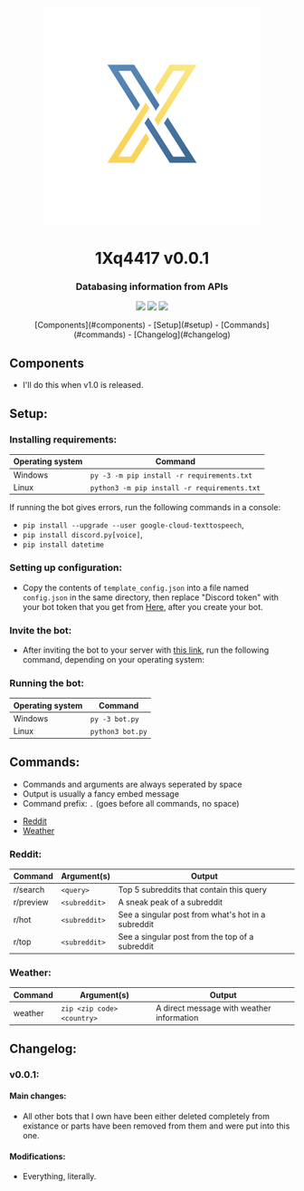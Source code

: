<p align="center">
    <img src="repository/images/icon.png"/>
</p>
<h1 align="center">1Xq4417 v0.0.1</h1>
<h3 align="center">Databasing information from APIs</h3>
<p align="center">
    <img src="https://img.shields.io/apm/l/vim-mode.svg"/>
    <img src="https://img.shields.io/badge/python-3.7.4-green.svg">
    <img src="https://img.shields.io/badge/discord-Xithrius%231318-green.svg">
</p>

<p align="center">
	[Components](#components) -
    [Setup](#setup) -
    [Commands](#commands) -
    [Changelog](#changelog)
</p>


## Components
* I'll do this when v1.0 is released.


## Setup:

### Installing requirements:
|  Operating system  |  Command  |
| ------------- | ------------- |
|  Windows  |  `py -3 -m pip install -r requirements.txt`  |
|  Linux  | `python3 -m pip install -r requirements.txt`  |

If running the bot gives errors, run the following commands in a console:
* `pip install --upgrade --user google-cloud-texttospeech`,
* `pip install discord.py[voice]`,
* `pip install datetime`

### Setting up configuration:
* Copy the contents of `template_config.json` into a file named `config.json` in the same directory, then replace "Discord token" with your bot token that you get from [Here](https://discordapp.com/developers/applications/), after you create your bot.

### Invite the bot:
* After inviting the bot to your server with [this link](https://discordapp.com/oauth2/authorize?client_id=591885341812850699&scope=bot&permissions=1664470208), run the following command, depending on your operating system:

### Running the bot:
|  Operating system  |  Command  |
| ------------- | ------------- |
|  Windows  |  `py -3 bot.py`  |
|  Linux  |  `python3 bot.py`  |


## Commands:
* Commands and arguments are always seperated by space
* Output is usually a fancy embed message
* Command prefix: `.` (goes before all commands, no space)
- [Reddit](#reddit)
- [Weather](#weather)

### Reddit:
|  Command  |  Argument(s)  |  Output  |
| ------------- | ------------- | ------------- |
|  r/search  |  `<query>`  |  Top 5 subreddits that contain this query  |
|  r/preview  |  `<subreddit>`  |  A sneak peak of a subreddit  |
|  r/hot  |  `<subreddit>`  |  See a singular post from what's hot in a subreddit  |
|  r/top  |  `<subreddit>`  |  See a singular post from the top of a subreddit  |

### Weather:
|  Command  |  Argument(s)  |  Output  |
| ------------- | ------------- | ------------- |
|  weather  |  `zip <zip code> <country>`  |  A direct message with weather information  |


## Changelog:

### v0.0.1:
#### Main changes:
* All other bots that I own have been either deleted completely from existance or parts have been removed from them and were put into this one.
#### Modifications:
* Everything, literally.
